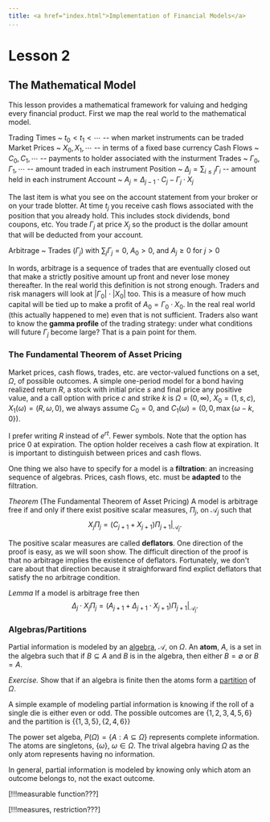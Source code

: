 ```yaml
---
title: <a href="index.html">Implementation of Financial Models</a>
...
```


# Lesson 2

## The Mathematical Model

This lesson provides a mathematical framework for valuing and
hedging every financial product. First we map the real world
to the mathematical model.

Trading Times
  ~ $t_0\lt t_1\lt \cdots$ -- when market instruments can be traded
Market Prices
  ~ $X_0, X_1, \cdots$ -- in terms of a fixed base currency
Cash Flows
  ~ $C_0, C_1, \cdots$ -- payments to holder associated with the insturment
Trades
  ~ $\Gamma_0, \Gamma_1, \cdots$ -- amount traded in each instrument
Position
  ~ $\Delta_j = \sum_{i\le j} \Gamma_i$ -- amount held in each instrument
Account
  ~ $A_j = \Delta_{j-1}\cdot C_j - \Gamma_j\cdot X_j$

The last item is what you see on the account statement from your broker
or on your trade blotter. At time $t_j$ you receive cash flows associated
with the position that you already hold. This includes stock dividends,
bond coupons, etc. You trade $\Gamma_j$ at price $X_j$ so the product
is the dollar amount that will be deducted from your account.

Arbitrage
  ~ Trades $(\Gamma_j)$ with $\sum_j \Gamma_j = 0$, $A_0\gt0$, and $A_j\ge0$ for $j\gt0$

In words, arbitrage is a sequence of trades that are eventually closed
out that make a strictly positive amount up front and never lose money
thereafter. In the real world this definition is not strong enough. Traders
and risk managers will look at $|\Gamma_0|\cdot|X_0|$ too. This is
a measure of how much capital will be tied up to make a profit
of $A_0 = \Gamma_0\cdot X_0$. In the real real world (this actually happened
to me) even that is not sufficient. Traders also want to know the
__gamma profile__ of the trading strategy: under what conditions will
future $\Gamma_j$ become large? That is a pain point for them.

### The Fundamental Theorem of Asset Pricing

Market prices, cash flows, trades, etc. are vector-valued functions
on a set, $\Omega$, of possible outcomes. A simple one-period model
for a bond having realized return $R$, a stock with initial price $s$
and final price any positive value, and a call option with price $c$
and strike $k$ is $\Omega = (0,\infty)$, $X_0 = (1, s, c)$,
$X_1(\omega) = (R, \omega, 0)$, we always assume $C_0 = 0$, and
$C_1(\omega) = (0, 0, \max\{\omega - k,0\})$.

I prefer writing $R$ instead of $e^{rt}$. Fewer symbols.
Note that the option has price
0 at expiration. The option holder receives a cash flow at expiration. It
is important to distinguish between prices and cash flows.

One thing we also have to specify for a model is a __filtration__:
an increasing sequence of algebras. Prices, cash flows, etc. must
be __adapted__ to the filtration. 

_Theorem_ (The Fundamental Theorem of Asset Pricing)
A model is arbitrage free if and only if there exist positive
scalar measures, $\Pi_j$, on $\mathscr{A}_j$ such that
$$X_j\Pi_j = (C_{j+1} + X_{j+1})\Pi_{j+1}|_{\mathscr{A}_j}.$$

The positive scalar measures are called __deflators__.
One direction of the proof is easy, as we will soon show.
The difficult direction of the proof is that no arbitrage
implies the existence of deflators. Fortunately, we don't
care about that direction because it straighforward find
explict deflators that satisfy the no arbitrage condition.

_Lemma_ If a model is arbitrage free then
$$\Delta_j\cdot X_j\Pi_j = (A_{j+1} + \Delta_{j+1}\cdot X_{j+1})\Pi_{j+1}|_{\mathscr{A}_j}.$$

### Algebras/Partitions
Partial information is modeled by an
[algebra](http://en.wikipedia.org/wiki/Algebra_of_sets),
$\mathscr{A}$, on $\Omega$. 
An __atom__, $A$, is a set in the algebra such that if $B\subseteq A$
and $B$ is in the algebra, then either $B=\emptyset$ or $B=A$.

_Exercise._ Show that if an algebra is finite then the atoms form
a [partition](http://en.wikipedia.org/wiki/Partition_of_a_set) of $\Omega$.

A simple example of modeling partial information is knowing if the
roll of a single die is either even or odd. The possible outcomes
are $\{1,2,3,4,5,6\}$ and the partition is $\{\{1,3,5\},\{2,4,6\}\}$

The power set algeba, $P(\Omega) = \{A:A\subseteq\Omega\}$ represents
complete information. The atoms are singletons, $\{\omega\}$,
$\omega\in\Omega$. The trival algebra having $\Omega$
as the only atom represents having no information.

In general, partial information is modeled by knowing only which
atom an outcome belongs to, not the exact outcome.

[!!!measurable function???]

[!!!measures, restriction???]

